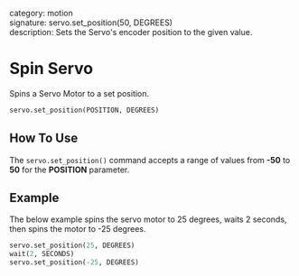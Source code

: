 category: motion  
signature: servo.set_position(50, DEGREES)  
description: Sets the Servo's encoder position to the given value.

# Spin Servo

Spins a Servo Motor to a set position.

```python
servo.set_position(POSITION, DEGREES)
```

## How To Use

The `servo.set_position()` command accepts a range of values from **-50** to **50** for the **POSITION** parameter.

## Example

The below example spins the servo motor to 25 degrees, waits 2 seconds, then spins the motor to -25 degrees.

```python
servo.set_position(25, DEGREES)
wait(2, SECONDS)
servo.set_position(-25, DEGREES)
```

<advanced>
</advanced>
